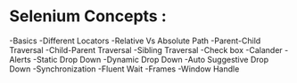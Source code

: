 # Selenium Concepts :
-Basics
-Different Locators
-Relative Vs Absolute Path
-Parent-Child Traversal
-Child-Parent Traversal
-Sibling Traversal
-Check box
-Calander
-Alerts
-Static Drop Down
-Dynamic Drop Down
-Auto Suggestive Drop Down
-Synchronization
-Fluent Wait
-Frames
-Window Handle
